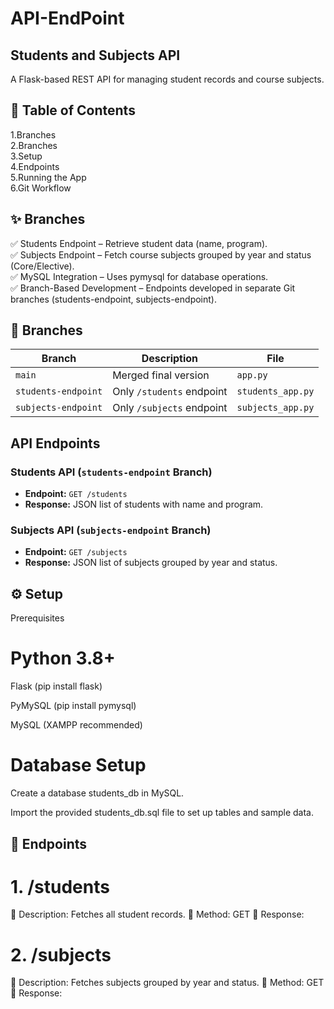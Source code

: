 # API-EndPoint
## Students and Subjects API

A Flask-based REST API for managing student records and course subjects.

## 📌 Table of Contents
1.Branches <br>
2.Branches <br>
3.Setup <br>
4.Endpoints <br>
5.Running the App <br>
6.Git Workflow <br>


## ✨ Branches
✅ Students Endpoint – Retrieve student data (name, program).<br>
✅ Subjects Endpoint – Fetch course subjects grouped by year and status (Core/Elective).<br>
✅ MySQL Integration – Uses pymysql for database operations.<br>
✅ Branch-Based Development – Endpoints developed in separate Git branches (students-endpoint, subjects-endpoint).<br>


## 🌿 Branches
| Branch             | Description               | File           |
|--------------------|---------------------------|---------------|
| `main`            | Merged final version       | `app.py`      |
| `students-endpoint` | Only `/students` endpoint | `students_app.py` |
| `subjects-endpoint` | Only `/subjects` endpoint | `subjects_app.py` |

## API Endpoints
### Students API (`students-endpoint` Branch)
- **Endpoint:** `GET /students`
- **Response:** JSON list of students with name and program.

### Subjects API (`subjects-endpoint` Branch)
- **Endpoint:** `GET /subjects`
- **Response:** JSON list of subjects grouped by year and status.

## ⚙️ Setup

Prerequisites

# Python 3.8+

Flask (pip install flask)

PyMySQL (pip install pymysql)

MySQL (XAMPP recommended)

# Database Setup

Create a database students_db in MySQL.

Import the provided students_db.sql file to set up tables and sample data.

## 🔌 Endpoints
# 1. /students
📝 Description: Fetches all student records.
🔹 Method: GET
📂 Response:

# 2. /subjects
📝 Description: Fetches subjects grouped by year and status.
🔹 Method: GET
📂 Response:
